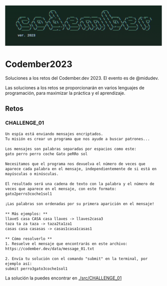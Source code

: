![Banner de Codember.dev](banner.png)

# Codember2023

Soluciones a los retos del Codember.dev 2023. El evento es de @midudev.

Las soluciones a los retos se proporcionarán en varios lenguajes de programación, para maximizar la práctica y el aprendizaje.

## Retos

### CHALLENGE_01

```
Un espía está enviando mensajes encriptados.  
Tu misión es crear un programa que nos ayude a buscar patrones...  

Los mensajes son palabras separadas por espacios como este:
gato perro perro coche Gato peRRo sol

Necesitamos que el programa nos devuelva el número de veces que aparece cada palabra en el mensaje, independientemente de si está en mayúsculas o minúsculas.

El resultado será una cadena de texto con la palabra y el número de veces que aparece en el mensaje, con este formato:
gato2perro3coche1sol1

¡Las palabras son ordenadas por su primera aparición en el mensaje!

** Más ejemplos: **
llaveS casa CASA casa llaves -> llaves2casa3
taza ta za taza -> taza2ta1za1
casas casa casasas -> casas1casa1casas1

** Cómo resolverlo **
1. Resuelve el mensaje que encontrarás en este archivo: https://codember.dev/data/message_01.txt

2. Envía tu solución con el comando "submit" en la terminal, por ejemplo así:
submit perro3gato3coche1sol1
```

La solución la puedes encontrar en [./src/CHALLENGE_01](./src/CHALLENGE_01)
